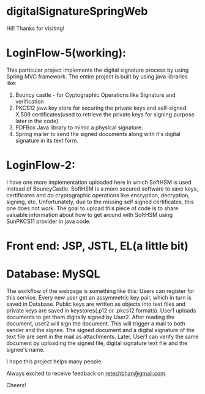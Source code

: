 # digitalSignatureSpringWeb
Hi!!
Thanks for visiting!

# LoginFlow-5(working):
This particular project implements the digital signature process by using Spring MVC framework. The entire project is built by using java libraries like:
1. Bouncy castle - for Cyptographic Operations like Signature and verification
2. PKCS12 java key store for securing the private keys and self-signed X.509 certificates(used to retrieve the private keys for signing purpose later in the code).
3. PDFBox Java library to mimic a physical signature.
4. Spring mailer to send the signed documents along with it's digital signature in its text form.

# LoginFlow-2:
I have one more implementation uploaded here in which SoftHSM is used instead of BouncyCastle. SoftHSM is a more secured software to save keys, certificates and do cryptographic operations like encryption, decryption, signing, etc. Unfortunately, due to the missing self signed certificates, this one does not work. The goal to upload this piece of code is to share valuable information about how to get around with SoftHSM using SunPKCS11 provider in java code.

# Front end: JSP, JSTL, EL(a little bit)

# Database: MySQL

The workflow of the webpage is something like this:
Users can register for this service. Every new user get an assymmetric key pair, which in turn is saved in Database. Public keys are written as objects into text files and private keys are saved in keystores(.p12 or .pkcs12 formats).
User1 uploads documents to get them digitally signed by User2. After reading the document, user2 will sign the document. This will trigger a mail to both sender and the signee. The signed document and a digital signature of the text file are sent in the mail as attachments. Later, User1 can verify the same document by uploading the signed file, digital signature text file and the signee's name.

I hope this project helps many people.

Always excited to receive feedback on reteshbhan@gmail.com.
   
Cheers!
